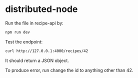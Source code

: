 # distributed-node

Run the file in recipe-api by:

```bash
npm run dev
```

Test the endpoint:

```bash
curl http://127.0.0.1:4000/recipes/42
```

It should return a JSON object.

To produce error, run change the id to anything other than 42.
